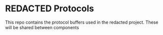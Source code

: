 # REDACTED Protocols

This repo contains the protocol buffers used in the redacted project. These will be shared between components
